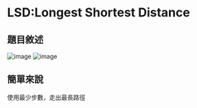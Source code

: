 # LSD:Longest Shortest Distance
## 題目敘述
![image](https://github.com/shimakazexkaki/Algorithm-Homeworks/assets/68366490/6a2752f8-da16-4f51-a437-5b817b2e5029)
![image](https://github.com/shimakazexkaki/Algorithm-Homeworks/assets/68366490/4745659a-52a3-44ea-bf1f-fa46d3e8696e)
## 簡單來說
使用最少步數，走出最長路徑
